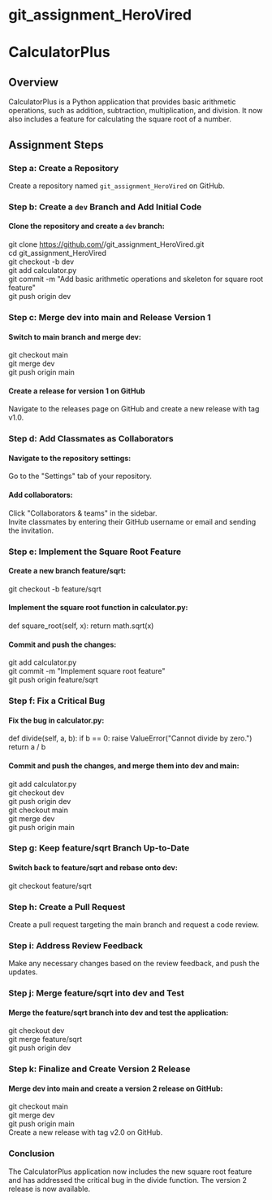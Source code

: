 # git_assignment_HeroVired
# CalculatorPlus

## Overview

CalculatorPlus is a Python application that provides basic arithmetic operations, such as addition, subtraction, multiplication, and division. It now also includes a feature for calculating the square root of a number.

## Assignment Steps

### Step a: Create a Repository
Create a repository named `git_assignment_HeroVired` on GitHub.

### Step b: Create a `dev` Branch and Add Initial Code
#### Clone the repository and create a `dev` branch:
git clone https://github.com/<your-username>/git_assignment_HeroVired.git<br>
cd git_assignment_HeroVired<br>
git checkout -b dev<br>
git add calculator.py<br>
git commit -m "Add basic arithmetic operations and skeleton for square root feature"<br>
git push origin dev<br>

### Step c: Merge dev into main and Release Version 1
#### Switch to main branch and merge dev:
git checkout main<br>
git merge dev<br>
git push origin main<br>
#### Create a release for version 1 on GitHub
Navigate to the releases page on GitHub and create a new release with tag v1.0.
### Step d: Add Classmates as Collaborators
#### Navigate to the repository settings:
Go to the "Settings" tab of your repository.
#### Add collaborators:
Click "Collaborators & teams" in the sidebar.<br>
Invite classmates by entering their GitHub username or email and sending the invitation.<br>
### Step e: Implement the Square Root Feature
#### Create a new branch feature/sqrt:
git checkout -b feature/sqrt<br>
#### Implement the square root function in calculator.py:
def square_root(self, x):
return math.sqrt(x)
#### Commit and push the changes:
git add calculator.py<br>
git commit -m "Implement square root feature"<br>
git push origin feature/sqrt<br>
### Step f: Fix a Critical Bug
#### Fix the bug in calculator.py:
def divide(self, a, b):
    if b == 0:
        raise ValueError("Cannot divide by zero.")
    return a / b
#### Commit and push the changes, and merge them into dev and main:
git add calculator.py<br>
git checkout dev<br>
git push origin dev<br>
git checkout main<br>
git merge dev<br>
git push origin main
### Step g: Keep feature/sqrt Branch Up-to-Date
#### Switch back to feature/sqrt and rebase onto dev:
git checkout feature/sqrt
### Step h: Create a Pull Request
Create a pull request targeting the main branch and request a code review.
### Step i: Address Review Feedback
Make any necessary changes based on the review feedback, and push the updates.
### Step j: Merge feature/sqrt into dev and Test
#### Merge the feature/sqrt branch into dev and test the application:
git checkout dev<br>
git merge feature/sqrt<br>
git push origin dev<br>
### Step k: Finalize and Create Version 2 Release
#### Merge dev into main and create a version 2 release on GitHub:
git checkout main<br>
git merge dev<br>
git push origin main<br>
Create a new release with tag v2.0 on GitHub.<br>
### Conclusion
The CalculatorPlus application now includes the new square root feature and has addressed the critical bug in the divide function. The version 2 release is now available.

